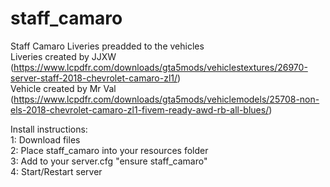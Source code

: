 # staff_camaro
Staff Camaro Liveries preadded to the vehicles </br>
Liveries created by JJXW (https://www.lcpdfr.com/downloads/gta5mods/vehiclestextures/26970-server-staff-2018-chevrolet-camaro-zl1/) </br>
Vehicle created by Mr Val (https://www.lcpdfr.com/downloads/gta5mods/vehiclemodels/25708-non-els-2018-chevrolet-camaro-zl1-fivem-ready-awd-rb-all-blues/)</br>


Install instructions: </br>
1: Download files </br>
2: Place staff_camaro into your resources folder </br>
3: Add to your server.cfg "ensure staff_camaro" </br>
4: Start/Restart server
